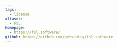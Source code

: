 ```yaml
---
tags:
  - license
aliases:
  - FSL
homepage:
  - https://fsl.software/
github: https://github.com/getsentry/fsl.software
---
```

